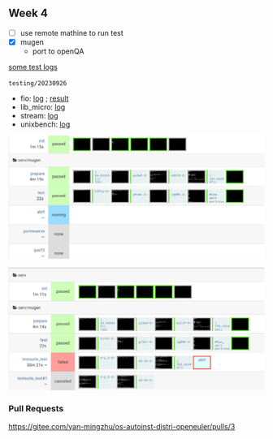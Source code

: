 ## Week 4

+ [ ] use remote mathine to run test
+ [x] mugen
  + port to openQA

[some test logs](./res/wrapper_testsuite_test-mugen_logs.tgz)

`testing/20230926`

+ fio: [log](./res/rc4/fio-2023-09-27.log) ; [result](./res/rc4/fio-2023-09-27.csv)
+ lib_micro: [log](./res/rc4/lib_micro-2023-09-27.log)
+ stream: [log](./res/rc4/stream-2023-09-27.log)
+ unixbench: [log](./res/rc4/unixbench-2023-09-27.log)

![pic](res/截图%202023-09-26%2021-06-58.png)

![pic](res/截图%202023-09-26%2021-06-48.png)

### Pull Requests

https://gitee.com/yan-mingzhu/os-autoinst-distri-openeuler/pulls/3

